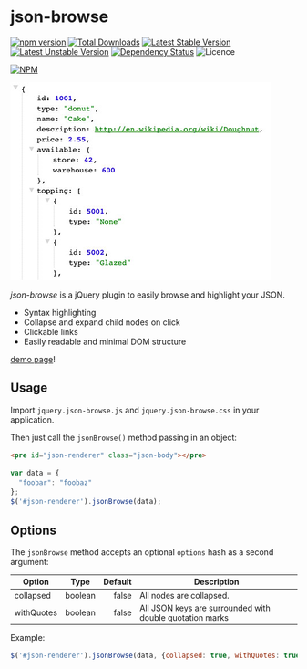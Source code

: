 json-browse
===========


[![npm version](https://badge.fury.io/js/json-browse.svg)](https://badge.fury.io/js/json-browse)
[![Total Downloads](https://poser.pugx.org/acidjazz/json-browse/downloads)](https://packagist.org/packages/acidjazz/json-browse)
[![Latest Stable Version](https://poser.pugx.org/acidjazz/json-browse/v/stable)](https://packagist.org/packages/acidjazz/json-browse)
[![Latest Unstable Version](https://poser.pugx.org/acidjazz/json-browse/v/unstable)](https://packagist.org/packages/acidjazz/json-browse)
[![Dependency Status](https://gemnasium.com/acidjazz/json-browse.svg)](https://gemnasium.com/acidjazz/json-browse)
![Licence](https://img.shields.io/npm/l/json-browse.svg?style=flat-square&label=licence)

[![NPM](https://nodei.co/npm/json-browse.png)](https://npmjs.org/package/json-browse)




![](example3.jpg)

*json-browse* is a jQuery plugin to easily browse and highlight your JSON.

* Syntax highlighting
* Collapse and expand child nodes on click
* Clickable links
* Easily readable and minimal DOM structure

[demo page](http://rawgit.com/acidjazz/json-browse/master/demo.html)!

## Usage

Import `jquery.json-browse.js` and `jquery.json-browse.css` in your application.

Then just call the `jsonBrowse()` method passing in an object:

```html
<pre id="json-renderer" class="json-body"></pre>
```

```js
var data = {
  "foobar": "foobaz"
};
$('#json-renderer').jsonBrowse(data);
```

## Options

The `jsonBrowse` method accepts an optional `options` hash as a second argument:

| Option     |   Type  | Default | Description                                              |
|------------|:-------:|--------:|----------------------------------------------------------|
| collapsed  | boolean |   false | All nodes are collapsed.                                 |
| withQuotes | boolean |   false | All JSON keys are surrounded with double quotation marks |

Example:

```js
$('#json-renderer').jsonBrowse(data, {collapsed: true, withQuotes: true});
```
